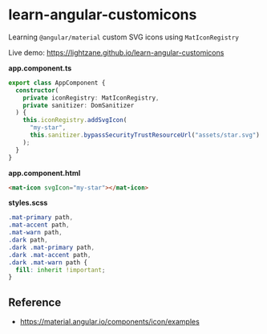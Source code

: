 # learn-angular-customicons

Learning `@angular/material` custom SVG icons using `MatIconRegistry`

Live demo: https://lightzane.github.io/learn-angular-customicons

**app.component.ts**

```ts
export class AppComponent {
  constructor(
    private iconRegistry: MatIconRegistry,
    private sanitizer: DomSanitizer
  ) {
    this.iconRegistry.addSvgIcon(
      "my-star",
      this.sanitizer.bypassSecurityTrustResourceUrl("assets/star.svg")
    );
  }
}
```

**app.component.html**

```html
<mat-icon svgIcon="my-star"></mat-icon>
```

**styles.scss**

```scss
.mat-primary path,
.mat-accent path,
.mat-warn path,
.dark path,
.dark .mat-primary path,
.dark .mat-accent path,
.dark .mat-warn path {
  fill: inherit !important;
}
```

## Reference

- https://material.angular.io/components/icon/examples
